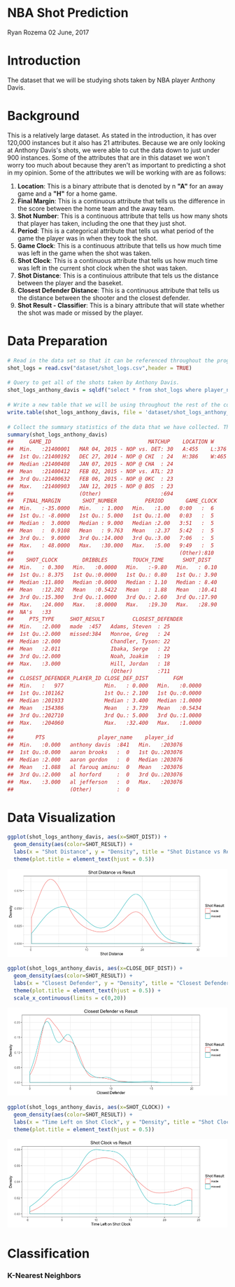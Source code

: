 NBA Shot Prediction
================
Ryan Rozema
02 June, 2017

Introduction
============

The dataset that we will be studying shots taken by NBA player Anthony Davis.

Background
==========

This is a relatively large dataset. As stated in the introduction, it has over 120,000 instances but it also has 21 attributes. Because we are only looking at Anthony Davis's shots, we were able to cut the data down to just under 900 instances. Some of the attributes that are in this dataset we won't worry too much about because they aren't as important to predicting a shot in my opinion. Some of the attributes we will be working with are as follows:
1. **Location**: This is a binary attribute that is denoted by n **"A"** for an away game and a **"H"** for a home game.
2. **Final Margin**: This is a continuous attribute that tells us the difference in the score between the home team and the away team.
3. **Shot Number**: This is a continuous attribute that tells us how many shots that player has taken, including the one that they just shot.
4. **Period**: This is a categorical attribute that tells us what period of the game the player was in when they took the shot.
5. **Game Clock**: This is a continuous attribute that tells us how much time was left in the game when the shot was taken.
6. **Shot Clock**: This is a continuous attribute that tells us how much time was left in the current shot clock when the shot was taken.
7. **Shot Distance**: This is a continuious attribute that tels us the distance between the player and the baseket.
8. **Closest Defender Distance**: This is a continuous attribute that tells us the distance between the shooter and the closest defender.
9. **Shot Result - Classifier**: This is a binary attribute that will state whether the shot was made or missed by the player.

Data Preparation
================

``` r
# Read in the data set so that it can be referenced throughout the program. 
shot_logs = read.csv("dataset/shot_logs.csv",header = TRUE)

# Query to get all of the shots taken by Anthony Davis.
shot_logs_anthony_davis = sqldf("select * from shot_logs where player_name = 'anthony davis'")

# Write a new table that we will be using throughout the rest of the code.
write.table(shot_logs_anthony_davis, file = 'dataset/shot_logs_anthony_davis.csv', append = TRUE, row.names = FALSE, col.names = FALSE, quote = TRUE, sep = ',')

# Collect the summary statistics of the data that we have collected. This will give us a lot of information about our data that we are analyzing.
summary(shot_logs_anthony_davis)
##     GAME_ID                               MATCHUP    LOCATION W      
##  Min.   :21400001   MAR 04, 2015 - NOP vs. DET: 30   A:455    L:376  
##  1st Qu.:21400192   DEC 27, 2014 - NOP @ CHI  : 24   H:386    W:465  
##  Median :21400408   JAN 07, 2015 - NOP @ CHA  : 24                   
##  Mean   :21400412   FEB 02, 2015 - NOP vs. ATL: 23                   
##  3rd Qu.:21400632   FEB 06, 2015 - NOP @ OKC  : 23                   
##  Max.   :21400903   JAN 12, 2015 - NOP @ BOS  : 23                   
##                     (Other)                   :694                   
##   FINAL_MARGIN       SHOT_NUMBER         PERIOD       GAME_CLOCK 
##  Min.   :-35.0000   Min.   : 1.000   Min.   :1.00   0:00   :  6  
##  1st Qu.: -8.0000   1st Qu.: 5.000   1st Qu.:1.00   0:03   :  5  
##  Median :  3.0000   Median : 9.000   Median :2.00   3:51   :  5  
##  Mean   :  0.9108   Mean   : 9.763   Mean   :2.37   5:42   :  5  
##  3rd Qu.:  9.0000   3rd Qu.:14.000   3rd Qu.:3.00   7:06   :  5  
##  Max.   : 48.0000   Max.   :30.000   Max.   :5.00   9:49   :  5  
##                                                     (Other):810  
##    SHOT_CLOCK        DRIBBLES        TOUCH_TIME      SHOT_DIST    
##  Min.   : 0.300   Min.   :0.0000   Min.   :-9.80   Min.   : 0.10  
##  1st Qu.: 8.375   1st Qu.:0.0000   1st Qu.: 0.80   1st Qu.: 3.90  
##  Median :11.800   Median :0.0000   Median : 1.10   Median : 8.40  
##  Mean   :12.202   Mean   :0.5422   Mean   : 1.88   Mean   :10.41  
##  3rd Qu.:15.300   3rd Qu.:1.0000   3rd Qu.: 2.60   3rd Qu.:17.90  
##  Max.   :24.000   Max.   :8.0000   Max.   :19.30   Max.   :28.90  
##  NA's   :33                                                       
##     PTS_TYPE     SHOT_RESULT         CLOSEST_DEFENDER
##  Min.   :2.000   made  :457   Adams, Steven  : 25    
##  1st Qu.:2.000   missed:384   Monroe, Greg   : 24    
##  Median :2.000                Chandler, Tyson: 22    
##  Mean   :2.011                Ibaka, Serge   : 22    
##  3rd Qu.:2.000                Noah, Joakim   : 19    
##  Max.   :3.000                Hill, Jordan   : 18    
##                               (Other)        :711    
##  CLOSEST_DEFENDER_PLAYER_ID CLOSE_DEF_DIST        FGM        
##  Min.   :   977             Min.   : 0.000   Min.   :0.0000  
##  1st Qu.:101162             1st Qu.: 2.100   1st Qu.:0.0000  
##  Median :201933             Median : 3.400   Median :1.0000  
##  Mean   :154386             Mean   : 3.739   Mean   :0.5434  
##  3rd Qu.:202710             3rd Qu.: 5.000   3rd Qu.:1.0000  
##  Max.   :204060             Max.   :32.400   Max.   :1.0000  
##                                                              
##       PTS                 player_name    player_id     
##  Min.   :0.000   anthony davis  :841   Min.   :203076  
##  1st Qu.:0.000   aaron brooks   :  0   1st Qu.:203076  
##  Median :2.000   aaron gordon   :  0   Median :203076  
##  Mean   :1.088   al farouq aminu:  0   Mean   :203076  
##  3rd Qu.:2.000   al horford     :  0   3rd Qu.:203076  
##  Max.   :3.000   al jefferson   :  0   Max.   :203076  
##                  (Other)        :  0
```

Data Visualization
==================

``` r
ggplot(shot_logs_anthony_davis, aes(x=SHOT_DIST)) + 
  geom_density(aes(color=SHOT_RESULT)) + 
  labs(x = "Shot Distance", y = "Density", title = "Shot Distance vs Result", color = "Shot Result") + 
  theme(plot.title = element_text(hjust = 0.5))
```

![](Prediction_files/figure-markdown_github/unnamed-chunk-4-1.png)

``` r
ggplot(shot_logs_anthony_davis, aes(x=CLOSE_DEF_DIST)) + 
  geom_density(aes(color=SHOT_RESULT)) + 
  labs(x = "Closest Defender", y = "Density", title = "Closest Defender vs Result", color = "Shot Result") + 
  theme(plot.title = element_text(hjust = 0.5)) + 
  scale_x_continuous(limits = c(0,20))
```

![](Prediction_files/figure-markdown_github/unnamed-chunk-5-1.png)

``` r
ggplot(shot_logs_anthony_davis, aes(x=SHOT_CLOCK)) + 
  geom_density(aes(color=SHOT_RESULT)) + 
  labs(x = "Time Left on Shot Clock", y = "Density", title = "Shot Clock vs Result", color = "Shot Result") + 
  theme(plot.title = element_text(hjust = 0.5))
```

![](Prediction_files/figure-markdown_github/unnamed-chunk-6-1.png)

Classification
==============

### K-Nearest Neighbors
